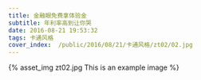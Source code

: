 ```yaml
---
title: 金融眼免费拿体验金
subtitle: 年利率高到让你哭
date: 2016-08-21 19:53:32
tags: 卡通风格
cover_index:  /public/2016/08/21/卡通风格/zt02/02.jpg
---
```



{% asset_img zt02.jpg This is an example image %}
